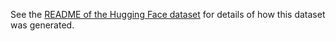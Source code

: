 See the [README of the Hugging Face dataset]([url](https://huggingface.co/datasets/ericyu3/openassistant_inpainted_dialogs_5k_biomedical/blob/main/README.md)) for details of how this dataset was generated.
